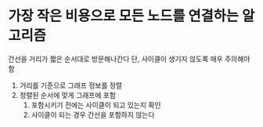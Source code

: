 # 가장 작은 비용으로 모든 노드를 연결하는 알고리즘

간선을 거리가 짧은 순서대로 방문해나간다
단, 사이클이 생기지 않도록 매우 주의해야 함

1. 거리를 기준으로 그래프 정보를 정렬
2. 정렬된 순서에 맞게 그래프에 포함
    1) 포함시키기 전에는 사이클이 되고 있는지 확인
    2) 사이클이 되는 경우 간선을 포함하지 않는다